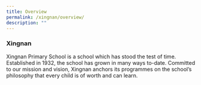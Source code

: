 ```yaml
---
title: Overview
permalink: /xingnan/overview/
description: ""
---
```

### Xingnan

Xingnan Primary School is a school which has stood the test of time. Established in 1932, the school has grown in many ways to-date. Committed to our mission and vision, Xingnan anchors its programmes on the school’s philosophy that every child is of worth and can learn.